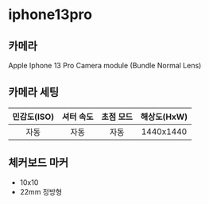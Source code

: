 # iphone13pro

## 카메라

Apple Iphone 13 Pro Camera module (Bundle Normal Lens)

## 카메라 세팅

| 민감도(ISO) | 셔터 속도 | 초점 모드 | 해상도(HxW) |
|:--:|:--:|:--:|:--:|
| 자동 | 자동 | 자동 | 1440x1440 |

## 체커보드 마커

- 10x10
- 22mm 정방형